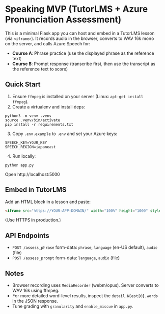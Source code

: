 # Speaking MVP (TutorLMS + Azure Pronunciation Assessment)

This is a minimal Flask app you can host and embed in a TutorLMS lesson (via `<iframe>`). It records audio in the browser, converts to WAV 16k mono on the server, and calls Azure Speech for:
- **Course A**: Phrase practice (use the displayed phrase as the reference text)
- **Course B**: Prompt response (transcribe first, then use the transcript as the reference text to score)

## Quick Start

1) Ensure `ffmpeg` is installed on your server (Linux: `apt-get install ffmpeg`).
2) Create a virtualenv and install deps:
```
python3 -m venv .venv
source .venv/bin/activate
pip install -r requirements.txt
```
3) Copy `.env.example` to `.env` and set your Azure keys:
```
SPEECH_KEY=YOUR_KEY
SPEECH_REGION=japaneast
```
4) Run locally:
```
python app.py
```
Open http://localhost:5000

## Embed in TutorLMS
Add an HTML block in a lesson and paste:
```html
<iframe src="https://YOUR-APP-DOMAIN/" width="100%" height="1000" style="border:none;"></iframe>
```
(Use HTTPS in production.)

## API Endpoints
- `POST /assess_phrase` form-data: `phrase`, `language` (en-US default), `audio` (file)
- `POST /assess_prompt` form-data: `language`, `audio` (file)

## Notes
- Browser recording uses `MediaRecorder` (webm/opus). Server converts to WAV 16k using ffmpeg.
- For more detailed word-level results, inspect the `detail.NBest[0].words` in the JSON response.
- Tune grading with `granularity` and `enable_miscue` in `app.py`.
